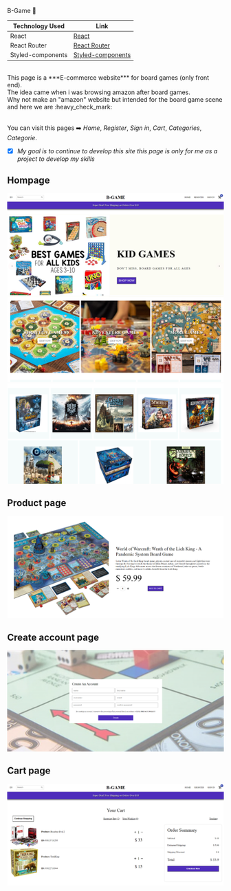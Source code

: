  B-Game  :game_die:

Technology Used  | Link
------------- | -------------
React  | [React](https://reactjs.org/)
React Router  | [React Router](https://reactrouter.com/)
Styled-components  | [Styled-components](https://styled-components.com/docs/api)

<br>
This page is a ***E-commerce website*** for board games (only front end). <br>
The idea came when i was browsing amazon after board games. <br>
Why not make an "amazon" website but intended for the board game scene and here we are :heavy_check_mark: 

<br>You can visit this pages :arrow_right: *Home*, *Register*, *Sign in*, *Cart*, *Categories*, *Categorie*.


- [x] *My goal is to continue to develop this site*
*this page is only for me as a project to develop my skills*

## Hompage ##
![Alt text](https://github.com/FredrikThunberg/b-game-app/blob/master/B-game%20pics/bgame1.png)
![Alt text](https://github.com/FredrikThunberg/b-game-app/blob/master/B-game%20pics/bgame2.png)
![Alt text](https://github.com/FredrikThunberg/b-game-app/blob/master/B-game%20pics/bgame3.png)

## Product page ##
![Alt text](https://github.com/FredrikThunberg/b-game-app/blob/master/B-game%20pics/bgameproductpage.png)

## Create account page ##
![Alt text](https://github.com/FredrikThunberg/b-game-app/blob/master/B-game%20pics/bgamereg.png)

## Cart page ##
![Alt text](https://github.com/FredrikThunberg/b-game-app/blob/master/B-game%20pics/bgamecart.png)
